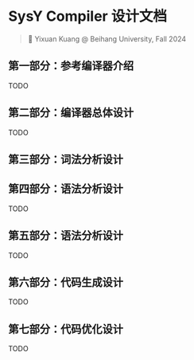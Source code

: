 # SysY Compiler 设计文档

>   :pencil: Yixuan Kuang @ Beihang University, Fall 2024



## 第一部分：参考编译器介绍

TODO

## 第二部分：编译器总体设计

TODO

## 第三部分：词法分析设计



## 第四部分：语法分析设计

TODO

## 第五部分：语法分析设计

TODO

## 第六部分：代码生成设计

TODO

## 第七部分：代码优化设计

TODO